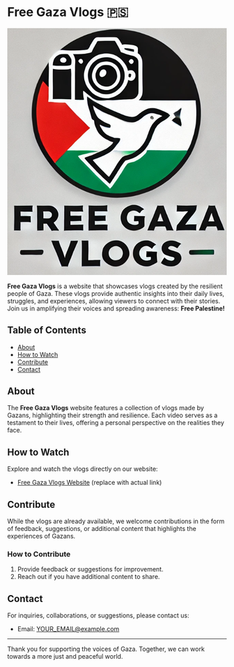 # Free Gaza Vlogs 🇵🇸

![Classboard](https://raw.githubusercontent.com/Free-Gaza-Vlogs/.github/refs/heads/main/Free-Gaza-Vlogs-Favicon.png)  


**Free Gaza Vlogs** is a website that showcases vlogs created by the resilient people of Gaza. These vlogs provide authentic insights into their daily lives, struggles, and experiences, allowing viewers to connect with their stories. Join us in amplifying their voices and spreading awareness: **Free Palestine!**

## Table of Contents
- [About](#about)
- [How to Watch](#how-to-watch)
- [Contribute](#contribute)
- [Contact](#contact)

## About
The **Free Gaza Vlogs** website features a collection of vlogs made by Gazans, highlighting their strength and resilience. Each video serves as a testament to their lives, offering a personal perspective on the realities they face.

## How to Watch
Explore and watch the vlogs directly on our website:
- [Free Gaza Vlogs Website](https://yourwebsite.com) (replace with actual link)

## Contribute
While the vlogs are already available, we welcome contributions in the form of feedback, suggestions, or additional content that highlights the experiences of Gazans.

### How to Contribute
1. Provide feedback or suggestions for improvement.
2. Reach out if you have additional content to share.

## Contact
For inquiries, collaborations, or suggestions, please contact us:
- Email: [YOUR_EMAIL@example.com](mailto:YOUR_EMAIL@example.com)


---

Thank you for supporting the voices of Gaza. Together, we can work towards a more just and peaceful world.
